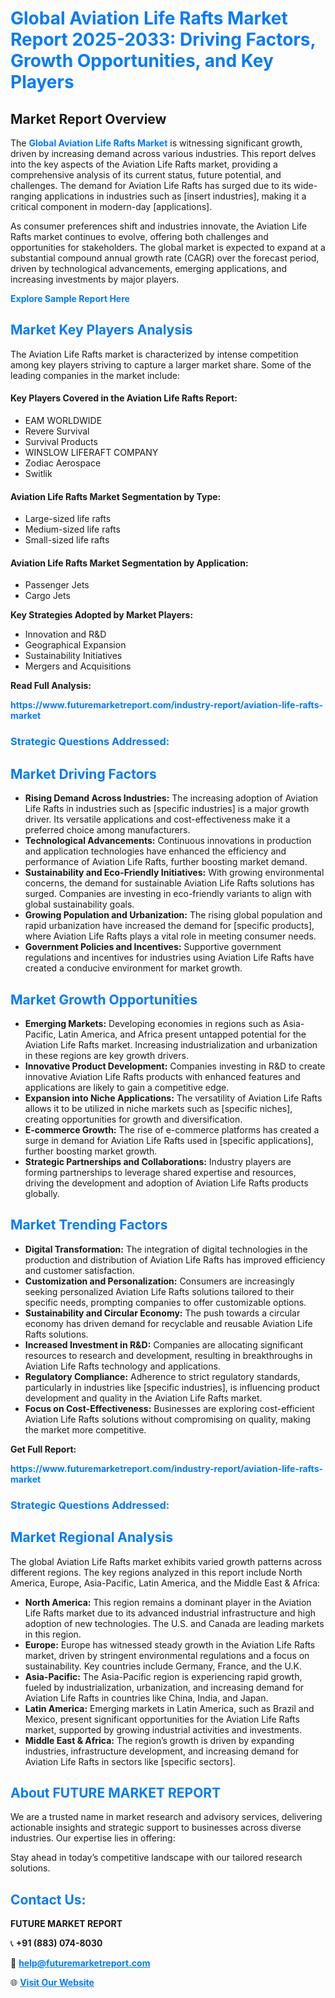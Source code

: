 <h1 style="color: #007BFF;">Global Aviation Life Rafts Market Report 2025-2033: Driving Factors, Growth Opportunities, and Key Players</h1>

<section id="overview">
<h2>Market Report Overview</h2>
<p>The <a href="https://www.futuremarketreport.com/industry-report/aviation-life-rafts-market" style="color: #007BFF; text-decoration: none;"><strong>Global Aviation Life Rafts Market</strong></a> is witnessing significant growth, driven by increasing demand across various industries. This report delves into the key aspects of the Aviation Life Rafts market, providing a comprehensive analysis of its current status, future potential, and challenges. The demand for Aviation Life Rafts has surged due to its wide-ranging applications in industries such as [insert industries], making it a critical component in modern-day [applications].</p>
<p>As consumer preferences shift and industries innovate, the Aviation Life Rafts market continues to evolve, offering both challenges and opportunities for stakeholders. The global market is expected to expand at a substantial compound annual growth rate (CAGR) over the forecast period, driven by technological advancements, emerging applications, and increasing investments by major players.</p>
</section>

<section id="overview">
<p><a href="https://www.futuremarketreport.com/request-sample/reportId=43405" style="color: #007BFF; text-decoration: none;"><strong>Explore Sample Report Here</strong></a></p>
</section>

<section id="key-players">
<h2 style="color: #007BFF;">Market Key Players Analysis</h2>
<p>The Aviation Life Rafts market is characterized by intense competition among key players striving to capture a larger market share. Some of the leading companies in the market include:</p>
<h4>Key Players Covered in the Aviation Life Rafts Report:</h4>
<ul><li>EAM WORLDWIDE</li><li>Revere Survival</li><li>Survival Products</li><li>WINSLOW LIFERAFT COMPANY</li><li>Zodiac Aerospace</li><li>Switlik</li></ul>
<h4>Aviation Life Rafts Market Segmentation by Type:</h4>
<ul><li>Large-sized life rafts</li><li>Medium-sized life rafts</li><li>Small-sized life rafts</li></ul>

<h4>Aviation Life Rafts Market Segmentation by Application:</h4>
<ul><li>Passenger Jets</li><li>Cargo Jets</li></ul>
<p><strong>Key Strategies Adopted by Market Players:</strong></p>
<ul>
<li>Innovation and R&D</li>
<li>Geographical Expansion</li>
<li>Sustainability Initiatives</li>
<li>Mergers and Acquisitions</li>
</ul>
</section>

<section>
<p><strong>Read Full Analysis: </strong></p><a href="https://www.futuremarketreport.com/industry-report/aviation-life-rafts-market" style="color: #007BFF; text-decoration: none;"><strong>https://www.futuremarketreport.com/industry-report/aviation-life-rafts-market</strong></a>
<h3 style="color: #007BFF;">Strategic Questions Addressed:</h3>
</section>

<section id="driving-factors">
<h2 style="color: #007BFF;">Market Driving Factors</h2>
<ul>
<li><strong>Rising Demand Across Industries:</strong> The increasing adoption of Aviation Life Rafts in industries such as [specific industries] is a major growth driver. Its versatile applications and cost-effectiveness make it a preferred choice among manufacturers.</li>
<li><strong>Technological Advancements:</strong> Continuous innovations in production and application technologies have enhanced the efficiency and performance of Aviation Life Rafts, further boosting market demand.</li>
<li><strong>Sustainability and Eco-Friendly Initiatives:</strong> With growing environmental concerns, the demand for sustainable Aviation Life Rafts solutions has surged. Companies are investing in eco-friendly variants to align with global sustainability goals.</li>
<li><strong>Growing Population and Urbanization:</strong> The rising global population and rapid urbanization have increased the demand for [specific products], where Aviation Life Rafts plays a vital role in meeting consumer needs.</li>
<li><strong>Government Policies and Incentives:</strong> Supportive government regulations and incentives for industries using Aviation Life Rafts have created a conducive environment for market growth.</li>
</ul>
</section>

<section id="growth-opportunities">
<h2 style="color: #007BFF;">Market Growth Opportunities</h2>
<ul>
<li><strong>Emerging Markets:</strong> Developing economies in regions such as Asia-Pacific, Latin America, and Africa present untapped potential for the Aviation Life Rafts market. Increasing industrialization and urbanization in these regions are key growth drivers.</li>
<li><strong>Innovative Product Development:</strong> Companies investing in R&D to create innovative Aviation Life Rafts products with enhanced features and applications are likely to gain a competitive edge.</li>
<li><strong>Expansion into Niche Applications:</strong> The versatility of Aviation Life Rafts allows it to be utilized in niche markets such as [specific niches], creating opportunities for growth and diversification.</li>
<li><strong>E-commerce Growth:</strong> The rise of e-commerce platforms has created a surge in demand for Aviation Life Rafts used in [specific applications], further boosting market growth.</li>
<li><strong>Strategic Partnerships and Collaborations:</strong> Industry players are forming partnerships to leverage shared expertise and resources, driving the development and adoption of Aviation Life Rafts products globally.</li>
</ul>
</section>

<section id="trending-factors">
<h2 style="color: #007BFF;">Market Trending Factors</h2>
<ul>
<li><strong>Digital Transformation:</strong> The integration of digital technologies in the production and distribution of Aviation Life Rafts has improved efficiency and customer satisfaction.</li>
<li><strong>Customization and Personalization:</strong> Consumers are increasingly seeking personalized Aviation Life Rafts solutions tailored to their specific needs, prompting companies to offer customizable options.</li>
<li><strong>Sustainability and Circular Economy:</strong> The push towards a circular economy has driven demand for recyclable and reusable Aviation Life Rafts solutions.</li>
<li><strong>Increased Investment in R&D:</strong> Companies are allocating significant resources to research and development, resulting in breakthroughs in Aviation Life Rafts technology and applications.</li>
<li><strong>Regulatory Compliance:</strong> Adherence to strict regulatory standards, particularly in industries like [specific industries], is influencing product development and quality in the Aviation Life Rafts market.</li>
<li><strong>Focus on Cost-Effectiveness:</strong> Businesses are exploring cost-efficient Aviation Life Rafts solutions without compromising on quality, making the market more competitive.</li>
</ul>
</section>

<section>
<p><strong>Get Full Report: </strong></p><a href="https://www.futuremarketreport.com/industry-report/aviation-life-rafts-market" style="color: #007BFF; text-decoration: none;"><strong>https://www.futuremarketreport.com/industry-report/aviation-life-rafts-market</strong></a>
<h3 style="color: #007BFF;">Strategic Questions Addressed:</h3>
</section>


<section id="regional-analysis">
<h2 style="color: #007BFF;">Market Regional Analysis</h2>
<p>The global Aviation Life Rafts market exhibits varied growth patterns across different regions. The key regions analyzed in this report include North America, Europe, Asia-Pacific, Latin America, and the Middle East & Africa:</p>
<ul>
<li><strong>North America:</strong> This region remains a dominant player in the Aviation Life Rafts market due to its advanced industrial infrastructure and high adoption of new technologies. The U.S. and Canada are leading markets in this region.</li>
<li><strong>Europe:</strong> Europe has witnessed steady growth in the Aviation Life Rafts market, driven by stringent environmental regulations and a focus on sustainability. Key countries include Germany, France, and the U.K.</li>
<li><strong>Asia-Pacific:</strong> The Asia-Pacific region is experiencing rapid growth, fueled by industrialization, urbanization, and increasing demand for Aviation Life Rafts in countries like China, India, and Japan.</li>
<li><strong>Latin America:</strong> Emerging markets in Latin America, such as Brazil and Mexico, present significant opportunities for the Aviation Life Rafts market, supported by growing industrial activities and investments.</li>
<li><strong>Middle East & Africa:</strong> The region’s growth is driven by expanding industries, infrastructure development, and increasing demand for Aviation Life Rafts in sectors like [specific sectors].</li>
</ul>
</section>

<footer>
<h2 style="color: #007BFF;">About FUTURE MARKET REPORT</h2>
<p>We are a trusted name in market research and advisory services, delivering actionable insights and strategic support to businesses across diverse industries. Our expertise lies in offering:</p>

<p>Stay ahead in today’s competitive landscape with our tailored research solutions.</p>

<h2 style="color: #007BFF;">Contact Us:</h2>
<p><strong>FUTURE MARKET REPORT</strong></p>
<p>📞 <strong>+91 (883) 074-8030</strong></p>
<p>📧 <strong><a href="mailto:help@futuremarketreport.com" style="color: #007BFF;">help@futuremarketreport.com</a></strong></p>
<p>🌐 <strong><a href="https://www.futuremarketreport.com/" style="color: #007BFF;">Visit Our Website</a></strong></p>
</footer>